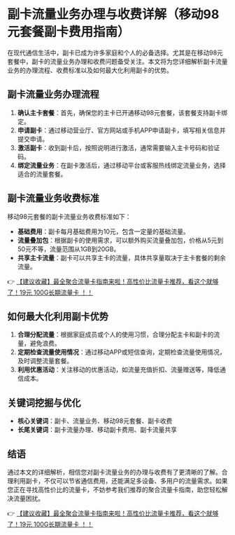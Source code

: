 # 副卡流量业务办理与收费详解（移动98元套餐副卡费用指南）

在现代通信生活中，副卡已成为许多家庭和个人的必备选择。尤其是在移动98元套餐中，副卡的流量业务办理和收费问题备受关注。本文将为您详细解析副卡流量业务的办理流程、收费标准以及如何最大化利用副卡的优势。

## 副卡流量业务办理流程

1. **确认主卡套餐**：首先，确保您的主卡已开通移动98元套餐，该套餐支持副卡绑定。
2. **申请副卡**：通过移动营业厅、官方网站或手机APP申请副卡，填写相关信息并提交申请。
3. **激活副卡**：收到副卡后，按照说明进行激活，通常需要输入主卡号码和验证码。
4. **绑定流量业务**：在副卡激活后，通过移动平台或客服热线绑定流量业务，选择适合的流量套餐。

## 副卡流量业务收费标准

移动98元套餐的副卡流量业务收费标准如下：

- **基础费用**：副卡每月基础费用为10元，包含一定量的基础流量。
- **流量叠加包**：根据副卡的使用需求，可以额外购买流量叠加包，价格从5元到50元不等，流量范围从1GB到20GB。
- **共享主卡流量**：副卡可以共享主卡的流量，具体共享量取决于主卡套餐的剩余流量。

👉 [【建议收藏】最全聚合流量卡指南来啦！高性价比流量卡推荐，看这个就够了！19元 100G长期流量卡 ！！](https://bit.ly/Liuliangka)

## 如何最大化利用副卡优势

1. **合理分配流量**：根据家庭成员或个人的使用习惯，合理分配主卡和副卡的流量，避免浪费。
2. **定期检查流量使用情况**：通过移动APP或短信查询，定期检查流量使用情况，及时调整流量套餐。
3. **利用优惠活动**：关注移动的优惠活动，如流量充值折扣、流量赠送等，降低通信成本。

## 关键词挖掘与优化

- **核心关键词**：副卡、流量业务、移动98元套餐、副卡收费
- **长尾关键词**：副卡流量办理、移动副卡费用、副卡流量共享

## 结语

通过本文的详细解析，相信您对副卡流量业务的办理与收费有了更清晰的了解。合理利用副卡，不仅可以节省通信费用，还能满足多设备、多用户的流量需求。如果您正在寻找高性价比的流量卡，不妨参考我们推荐的聚合流量卡指南，助您轻松解决流量困扰。

👉 [【建议收藏】最全聚合流量卡指南来啦！高性价比流量卡推荐，看这个就够了！19元 100G长期流量卡 ！！](https://bit.ly/Liuliangka)